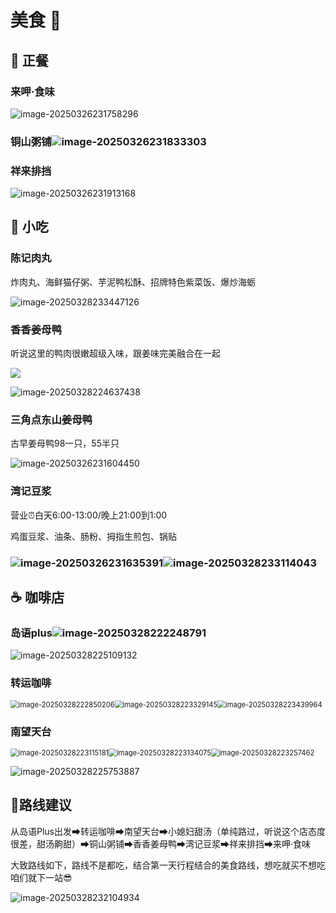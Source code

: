 # 美食 🍔

## 🦞 正餐

### 来呷·食味

<img src="https://godongshan.oss-cn-beijing.aliyuncs.com/image-20250326231758296.png" alt="image-20250326231758296" />

### 铜山粥铺<img src="https://godongshan.oss-cn-beijing.aliyuncs.com/image-20250326231833303.png" alt="image-20250326231833303"  />

### 祥来排挡

<img src="https://godongshan.oss-cn-beijing.aliyuncs.com/image-20250326231913168.png" alt="image-20250326231913168" />



## **🍧 小吃**

### 陈记肉丸

炸肉丸、海鲜猫仔粥、芋泥鸭松酥、招牌特色紫菜饭、爆炒海蛎

![image-20250328233447126](https://godongshan.oss-cn-beijing.aliyuncs.com/image-20250328233447126.png)

### 香香姜母鸭

听说这里的鸭肉很嫩超级入味，跟姜味完美融合在一起

![](https://godongshan.oss-cn-beijing.aliyuncs.com/image-20250328224525576.png)

![image-20250328224637438](https://godongshan.oss-cn-beijing.aliyuncs.com/image-20250328224637438.png)

### 三角点东山姜母鸭

古早姜母鸭98一只，55半只

<img src="https://godongshan.oss-cn-beijing.aliyuncs.com/image-20250326231604450.png" alt="image-20250326231604450" />

### 湾记豆浆

营业⏰白天6:00-13:00/晚上21:00到1:00

鸡蛋豆浆、油条、肠粉、拇指生煎包、锅贴

### <img src="https://godongshan.oss-cn-beijing.aliyuncs.com/image-20250326231635391.png" alt="image-20250326231635391"  />![image-20250328233114043](https://godongshan.oss-cn-beijing.aliyuncs.com/image-20250328233114043.png)

## **☕️ 咖啡店**

### 岛语plus<img src="https://godongshan.oss-cn-beijing.aliyuncs.com/image-20250328222248791.png" alt="image-20250328222248791"  />

![image-20250328225109132](https://godongshan.oss-cn-beijing.aliyuncs.com/image-20250328225109132.png)

### 转运咖啡

<img src="https://godongshan.oss-cn-beijing.aliyuncs.com/image-20250328222850206.png" alt="image-20250328222850206" style="zoom: 80%;" /><img src="https://godongshan.oss-cn-beijing.aliyuncs.com/image-20250328223329145.png" alt="image-20250328223329145" style="zoom: 80%;" /><img src="https://godongshan.oss-cn-beijing.aliyuncs.com/image-20250328223439964.png" alt="image-20250328223439964" style="zoom: 80%;" />

### 南望天台

<img src="https://godongshan.oss-cn-beijing.aliyuncs.com/image-20250328223115181.png" alt="image-20250328223115181" style="zoom: 80%;" /><img src="https://godongshan.oss-cn-beijing.aliyuncs.com/image-20250328223134075.png" alt="image-20250328223134075" style="zoom: 80%;" /><img src="https://godongshan.oss-cn-beijing.aliyuncs.com/image-20250328223257462.png" alt="image-20250328223257462" style="zoom: 80%;" />

![image-20250328225753887](https://godongshan.oss-cn-beijing.aliyuncs.com/image-20250328225753887.png)

## 📌路线建议

从岛语Plus出发➡转运咖啡➡南望天台➡小媳妇甜汤（单纯路过，听说这个店态度很差，甜汤齁甜）➡铜山粥铺➡香香姜母鸭➡湾记豆浆➡祥来排挡➡来呷·食味

大致路线如下，路线不是都吃，结合第一天行程结合的美食路线，想吃就买不想吃咱们就下一站😎

![image-20250328232104934](https://godongshan.oss-cn-beijing.aliyuncs.com/image-20250328232104934.png)
